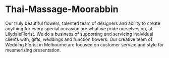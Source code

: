 # Thai-Massage-Moorabbin
Our truly beautiful flowers, talented team of designers and ability to create anything for every special occasion are what we pride ourselves on, at LilydaleFlorist. We do a business of supporting and servicing individual clients with, gifts, weddings and function flowers. Our creative team of Wedding Florist in Melbourne are focused on customer service and style for mesmerizing presentation.
